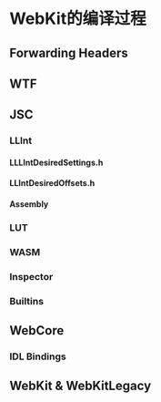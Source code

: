 # WebKit的编译过程

## Forwarding Headers

## WTF
## JSC
### LLInt
#### LLLIntDesiredSettings.h
#### LLIntDesiredOffsets.h
#### Assembly
### LUT
### WASM
### Inspector
### Builtins
## WebCore
### IDL Bindings
## WebKit & WebKitLegacy

